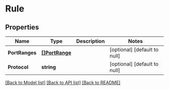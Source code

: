 # Rule

## Properties
Name | Type | Description | Notes
------------ | ------------- | ------------- | -------------
**PortRanges** | [**[]PortRange**](PortRange.md) |  | [optional] [default to null]
**Protocol** | **string** |  | [optional] [default to null]

[[Back to Model list]](../README.md#documentation-for-models) [[Back to API list]](../README.md#documentation-for-api-endpoints) [[Back to README]](../README.md)


